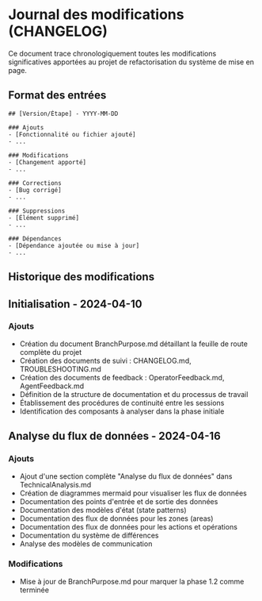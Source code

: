 # Journal des modifications (CHANGELOG)

Ce document trace chronologiquement toutes les modifications significatives apportées au projet de refactorisation du système de mise en page.

## Format des entrées

```
## [Version/Étape] - YYYY-MM-DD

### Ajouts
- [Fonctionnalité ou fichier ajouté]
- ...

### Modifications
- [Changement apporté]
- ...

### Corrections
- [Bug corrigé]
- ...

### Suppressions
- [Élément supprimé]
- ...

### Dépendances
- [Dépendance ajoutée ou mise à jour]
- ...
```

## Historique des modifications

<!-- Les entrées seront ajoutées ici au fur et à mesure du projet -->

## Initialisation - 2024-04-10

### Ajouts
- Création du document BranchPurpose.md détaillant la feuille de route complète du projet
- Création des documents de suivi : CHANGELOG.md, TROUBLESHOOTING.md
- Création des documents de feedback : OperatorFeedback.md, AgentFeedback.md
- Définition de la structure de documentation et du processus de travail
- Établissement des procédures de continuité entre les sessions
- Identification des composants à analyser dans la phase initiale

## Analyse du flux de données - 2024-04-16

### Ajouts
- Ajout d'une section complète "Analyse du flux de données" dans TechnicalAnalysis.md
- Création de diagrammes mermaid pour visualiser les flux de données
- Documentation des points d'entrée et de sortie des données
- Documentation des modèles d'état (state patterns)
- Documentation des flux de données pour les zones (areas)
- Documentation des flux de données pour les actions et opérations
- Documentation du système de différences
- Analyse des modèles de communication

### Modifications
- Mise à jour de BranchPurpose.md pour marquer la phase 1.2 comme terminée
